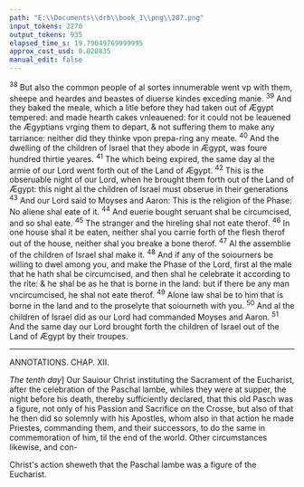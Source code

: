 ```yaml
---
path: "E:\\Documents\\drb\\book_1\\png\\207.png"
input_tokens: 2270
output_tokens: 935
elapsed_time_s: 19.79049769999995
approx_cost_usd: 0.020835
manual_edit: false
---
```

<sup>38</sup> But also the common people of al sortes innumerable went vp with them, sheepe and heardes and beastes of diuerse kindes exceding manie. <sup>39</sup> And they baked the meale, which a litle before they had taken out of Ægypt tempered: and made hearth cakes vnleauened: for it could not be leauened the Ægyptians vrging them to depart, & not suffering them to make any tarriance: neither did they thinke vpon prepa-ring any meate. <sup>40</sup> And the dwelling of the children of Israel that they abode in Ægypt, was foure hundred thirtie yeares. <sup>41</sup> The which being expired, the same day al the armie of our Lord went forth out of the Land of Ægypt. <sup>42</sup> This is the obseruable night of our Lord, when he brought them forth out of the Land of Ægypt: this night al the children of Israel must obserue in their generations <sup>43</sup> And our Lord said to Moyses and Aaron: This is the religion of the Phase: No aliene shal eate of it. <sup>44</sup> And euerie bought seruant shal be circumcised, and so shal eate. <sup>45</sup> The stranger and the hireling shal not eate therof. <sup>46</sup> In one house shal it be eaten, neither shal you carrie forth of the flesh therof out of the house, neither shal you breake a bone therof. <sup>47</sup> Al the assemblie of the children of Israel shal make it. <sup>48</sup> And if any of the soiourners be willing to dwel among you, and make the Phase of the Lord, first al the male that he hath shal be circumcised, and then shal he celebrate it according to the rite: & he shal be as he that is borne in the land: but if there be any man vncircumcised, he shal not eate therof. <sup>49</sup> Alone law shal be to him that is borne in the land and to the proselyte that soiourneth with you. <sup>50</sup> And al the children of Israel did as our Lord had commanded Moyses and Aaron. <sup>51</sup> And the same day our Lord brought forth the children of Israel out of the Land of Ægypt by their troupes.

<hr>

ANNOTATIONS.
CHAP. XII.

*The tenth day*] Our Sauiour Christ instituting the Sacrament of the Eucharist, after the celebration of the Paschal lambe, whiles they were at supper, the night before his death, thereby sufficiently declared, that this old Pasch was a figure, not only of his Passion and Sacrifice on the Crosse, but also of that he then did so solemnly with his Apostles, whom also in that action he made Priestes, commanding them, and their successors, to do the same in commemoration of him, til the end of the world. Other circumstances likewise, and con-

[^1]: From the promise made to Abraham (Gen 12. v. 7.) and his first going into Ægypt (v. 10) to this time were 430. yeares. Gal. 3. of which they were in great persecution about 80. yeares, before that in seruitude about 60, more, before that also they were strangers partly in Ægypt, partly in Chanaan the rest of this time. See. Gen. 15. v. 13. The 70. read in Ægypt and in Chanaan, for explication, as S. Augustin noteth li. 16. c. 10. ciuit.

<aside>Christ's action sheweth that the Paschal lambe was a figure of the Eucharist.</aside>